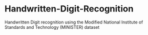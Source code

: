 # Handwritten-Digit-Recognition
Handwritten Digit recognition using the Modified National Institute of Standards and Technology (MINISTER) dataset
